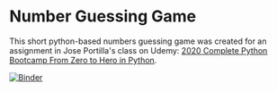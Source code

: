 # Number Guessing Game

This short python-based numbers guessing game was created for an assignment in Jose Portilla's class on Udemy: [2020 Complete Python Bootcamp From Zero to Hero in Python](https://www.udemy.com/course/complete-python-bootcamp/). 

[![Binder](https://mybinder.org/badge_logo.svg)](https://mybinder.org/v2/gh/ashlyngjohnson/number_guessing_game/main?urlpath=https%3A%2F%2Fgithub.com%2Fashlyngjohnson%2Fnumber_guessing_game%2Fblob%2Fmain%2Fguess_that_number.ipynb)

